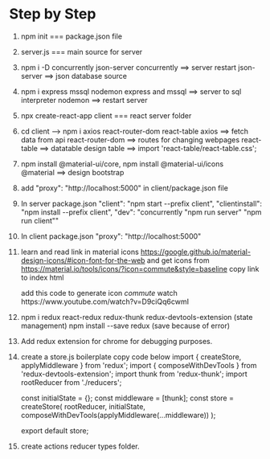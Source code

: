 # Step by Step

1. npm init === package.json file
2. server.js === main source for server
3. npm i -D concurrently json-server
   concurrently ==> server restart
   json-server ==> json database source
4. npm i express mssql nodemon
   express and mssql ==> server to sql interpreter
   nodemon ==> restart server
5. npx create-react-app client === react server folder
6. cd client --> npm i axios react-router-dom react-table
   axios ==> fetch data from api
   react-router-dom ==> routes for changing webpages
   react-table ==> datatable
   design table ==> import 'react-table/react-table.css';
7. npm install @material-ui/core, npm install @material-ui/icons  
   @material ==> design bootstrap
8. add "proxy": "http://localhost:5000" in client/package.json file
9. In server package.json
   "client": "npm start --prefix client",
   "clientinstall": "npm install --prefix client",
   "dev": "concurrently \"npm run server\" \"npm run client\""
10. In client package.json
    "proxy": "http://localhost:5000"
11. learn and read link in material icons
    https://google.github.io/material-design-icons/#icon-font-for-the-web
    and get icons from
    https://material.io/tools/icons/?icon=commute&style=baseline
    copy link to index html
    <link href="https://fonts.googleapis.com/icon?family=Material+Icons"
                  rel="stylesheet">
    add this code to generate icon <i class="material-icons">commute</i>
    watch https://www.youtube.com/watch?v=D9ciQq6cwmI
12. npm i redux react-redux redux-thunk redux-devtools-extension
    (state management)
    npm install --save redux (save because of error)
13. Add redux extension for chrome for debugging purposes.
14. create a store.js boilerplate copy code below
    import { createStore, applyMiddleware } from 'redux';
    import { composeWithDevTools } from 'redux-devtools-extension';
    import thunk from 'redux-thunk';
    import rootReducer from './reducers';

    const initialState = {};
    const middleware = [thunk];
    const store = createStore(
    rootReducer,
    initialState,
    composeWithDevTools(applyMiddleware(...middleware))
    );

    export default store;

15. create actions reducer types folder.
